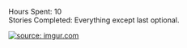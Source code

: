 Hours Spent: 10 </br>
Stories Completed: Everything except last optional. <br/>

<a href="http://imgur.com/2WctwZq"><img src="http://i.imgur.com/2WctwZq.gif" title="source: imgur.com" /></a>

